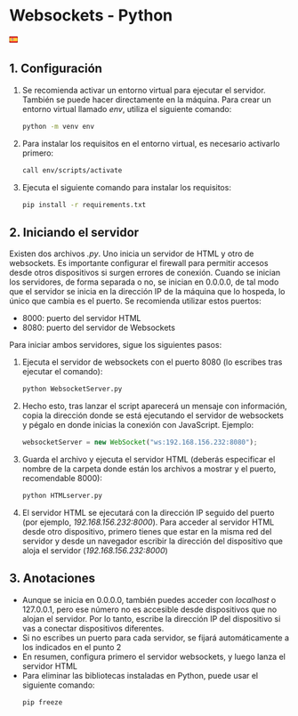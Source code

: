 # Websockets - Python

<img src="flag_spain_32.png"  width="15" height="15">


## 1. Configuración

1. Se recomienda activar un entorno virtual para ejecutar el servidor. También se puede hacer directamente en la máquina. Para crear un entorno virtual llamado _env_, utiliza el siguiente comando:
	```bash
	python -m venv env
	```
2. Para instalar los requisitos en el entorno virtual, es necesario activarlo primero:
	```bash
	call env/scripts/activate
	```
3. Ejecuta el siguiente comando para instalar los requisitos:
	```bash
	pip install -r requirements.txt
	```

## 2. Iniciando el servidor

Existen dos archivos _.py_. Uno inicia un servidor de HTML y otro de websockets. Es importante configurar el firewall para permitir accesos desde otros dispositivos si surgen errores de conexión. Cuando se inician los servidores, de forma separada o no, se inician en 0.0.0.0, de tal modo que el servidor se inicia en la dirección IP de la máquina que lo hospeda, lo único que cambia es el puerto. Se recomienda utilizar estos puertos:
 - 8000: puerto del servidor HTML
 - 8080: puerto del servidor de Websockets

Para iniciar ambos servidores, sigue los siguientes pasos:
1. Ejecuta el servidor de websockets con el puerto 8080 (lo escribes tras ejecutar el comando):
	```bash
	python WebsocketServer.py
	```
2. Hecho esto, tras lanzar el script aparecerá un mensaje con información, copia la dirección donde se está ejecutando el servidor de websockets y pégalo en donde inicias la conexión con JavaScript. Ejemplo:
	```javascript
	websocketServer = new WebSocket("ws:192.168.156.232:8080");
	```
3. Guarda el archivo y ejecuta el servidor HTML (deberás especificar el nombre de la carpeta donde están los archivos a mostrar y el puerto, recomendable 8000):
	```bash
	python HTMLserver.py
	```
4. El servidor HTML se ejecutará con la dirección IP seguido del puerto (por ejemplo, _192.168.156.232:8000_). Para acceder al servidor HTML desde otro dispositivo, primero tienes que estar en la misma red del servidor y desde un navegador escribir la dirección del dispositivo que aloja el servidor (_192.168.156.232:8000_)


## 3. Anotaciones

- Aunque se inicia en 0.0.0.0, también puedes acceder con _localhost_ o 127.0.0.1, pero ese número no es accesible desde dispositivos que no alojan el servidor. Por lo tanto, escribe la dirección IP del dispositivo si vas a conectar dispositivos diferentes.
- Si no escribes un puerto para cada servidor, se fijará automáticamente a los indicados en el punto 2
- En resumen, configura primero el servidor websockets, y luego lanza el servidor HTML
- Para eliminar las bibliotecas instaladas en Python, puede usar el siguiente comando:
	```bash
	pip freeze
	```